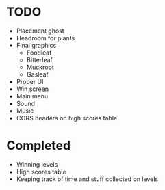 # TODO
- Placement ghost
- Headroom for plants
- Final graphics
  - Foodleaf
  - Bitterleaf
  - Muckroot
  - Gasleaf
- Proper UI
- Win screen
- Main menu
- Sound
- Music
- CORS headers on high scores table


# Completed
- Winning levels
- High scores table
- Keeping track of time and stuff collected on levels